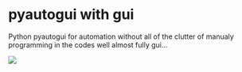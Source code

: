 # pyautogui with gui

Python pyautogui for automation without all of the clutter of manualy programming in the codes
well almost fully gui...

![](https://www.python.org/static/community_logos/python-powered-w-200x80.png)